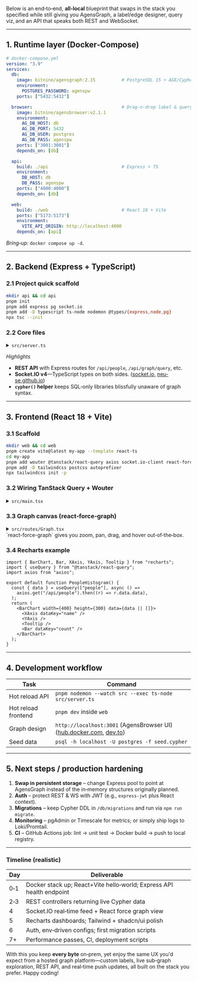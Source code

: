Below is an end‑to‑end, **all‑local** blueprint that swaps in the stack you specified while still giving you AgensGraph, a label/edge designer, query viz, and an API that speaks both REST and WebSocket.

---

## 1. Runtime layer (Docker‑Compose)

```yaml
# docker-compose.yml
version: "3.9"
services:
  db:
    image: bitnine/agensgraph:2.15          # PostgreSQL 15 + AGE/Cypher
    environment:
      POSTGRES_PASSWORD: agenspw
    ports: ["5432:5432"]

  browser:                                  # Drag‑n‑drop label & query UI
    image: bitnine/agensbrowser:v2.1.1
    environment:
      AG_DB_HOST: db
      AG_DB_PORT: 5432
      AG_DB_USER: postgres
      AG_DB_PASS: agenspw
    ports: ["3001:3001"]
    depends_on: [db]

  api:
    build: ./api                            # Express + TS
    environment:
      DB_HOST: db
      DB_PASS: agenspw
    ports: ["4000:4000"]
    depends_on: [db]

  web:
    build: ./web                            # React 18 + Vite
    ports: ["5173:5173"]
    environment:
      VITE_API_ORIGIN: http://localhost:4000
    depends_on: [api]
```

*Bring‑up:* `docker compose up -d`.

---

## 2. Backend (Express + TypeScript)

### 2.1 Project quick scaffold

```bash
mkdir api && cd api
pnpm init
pnpm add express pg socket.io
pnpm add -D typescript ts-node nodemon @types/{express,node,pg}
npx tsc --init
```

### 2.2 Core files

<details><summary><code>src/server.ts</code></summary>

```ts
import "dotenv/config";
import { createServer } from "http";
import express, { Request, Response } from "express";
import { Pool } from "pg";
import { Server as IOServer } from "socket.io";

// ───── 1. DB pool ───────────────────────────
const pool = new Pool({
  host: process.env.DB_HOST,
  user: "postgres",
  password: process.env.DB_PASS,
  port: 5432,
});

// Helper to run Cypher inside AgensGraph
export async function cypher(graph: string, query: string, params: any[] = []) {
  const sql = `SELECT * FROM cypher($1, $$ ${query} $$) AS (r agtype)`;
  const { rows } = await pool.query(sql, [graph, ...params]);
  return rows.map((r) => JSON.parse(r.r));
}

// ───── 2. REST API routes ───────────────────
const app = express();
app.use(express.json());

// Health check
app.get("/health", (_: Request, res: Response) => res.send("ok"));

// People endpoint
app.get("/api/people", async (req: Request, res: Response) => {
  try {
    const { filter } = req.query;
    // Simple filtering - you can extend this based on your needs
    let query = "MATCH (p:Person) RETURN p";
    if (filter) {
      query = `MATCH (p:Person) WHERE p.name CONTAINS '${filter}' RETURN p`;
    }
    const data = await cypher("company", query);
    res.json({ data });
  } catch (error) {
    res.status(500).json({ error: "Failed to fetch people" });
  }
});

// Generic graph query endpoint
app.post("/api/graph/query", async (req: Request, res: Response) => {
  try {
    const { graph, query, params } = req.body;
    const data = await cypher(graph, query, params || []);
    res.json({ data });
  } catch (error) {
    res.status(500).json({ error: "Failed to execute graph query" });
  }
});

// ───── 3. Socket.IO ─────────────────────────
const http = createServer(app);
const io = new IOServer(http, { cors: { origin: "*" } });

io.on("connection", (socket) => {
  console.log("ws connected", socket.id);
  socket.on("graph:query", async ({ graph, q }) => {
    socket.emit("graph:data", await cypher(graph, q));
  });
});

http.listen(4000, () => console.log("API up on :4000"));
```

</details>

*Highlights*

* **REST API** with Express routes for `/api/people`, `/api/graph/query`, etc.
* **Socket.IO v4**—TypeScript types on both sides.  ([socket.io][1], [neu-se.github.io][2])
* **`cypher()` helper** keeps SQL‑only libraries blissfully unaware of graph syntax.

---

## 3. Frontend (React 18 + Vite)

### 3.1 Scaffold

```bash
mkdir web && cd web
pnpm create vite@latest my-app --template react-ts
cd my-app
pnpm add wouter @tanstack/react-query axios socket.io-client react-force-graph-2d recharts
pnpm add -D tailwindcss postcss autoprefixer
npx tailwindcss init -p
```

### 3.2 Wiring TanStack Query + Wouter

<details><summary><code>src/main.tsx</code></summary>

```tsx
import React from "react";
import ReactDOM from "react-dom/client";
import { Router, Link } from "wouter";
import { QueryClient, QueryClientProvider } from "@tanstack/react-query";
import { io } from "socket.io-client";
import App from "./routes/App";
import "./index.css";

export const socket = io(import.meta.env.VITE_API_ORIGIN);

ReactDOM.createRoot(document.getElementById("root")!).render(
  <Router>
    <QueryClientProvider client={new QueryClient()}>
      <nav className="p-4 shadow">
        <Link href="/">Home</Link>{" "}
        <Link href="/graph">Graph</Link>{" "}
        <Link href="/charts">Charts</Link>
      </nav>
      <App />
    </QueryClientProvider>
  </Router>,
);
```

</details>

### 3.3 Graph canvas (react‑force‑graph)

<details><summary><code>src/routes/Graph.tsx</code></summary>

```tsx
import { useEffect, useState } from "react";
import ForceGraph2D, { GraphData } from "react-force-graph-2d";
import { socket } from "../main";

export default function GraphView() {
  const [data, setData] = useState<GraphData>({ nodes: [], links: [] });

  useEffect(() => {
    socket.emit("graph:query", { graph: "company", q: "MATCH p=()-[r]->() RETURN p LIMIT 300" });
    socket.on("graph:data", (rows) => {
      // Convert rows → {nodes, links}
      const nodes = new Map<string, any>();
      const links: any[] = [];
      rows.forEach(({ start, relationship, end }: any) => {
        nodes.set(start.id, { id: start.id, label: start.properties.name });
        nodes.set(end.id, { id: end.id, label: end.properties.name });
        links.push({ source: start.id, target: end.id, type: relationship.label });
      });
      setData({ nodes: [...nodes.values()], links });
    });
    return () => socket.off("graph:data");
  }, []);

  return <ForceGraph2D graphData={data} nodeLabel="label" />;
}
```

</details>
`react-force-graph` gives you zoom, pan, drag, and hover out‑of‑the‑box.

### 3.4 Recharts example

```tsx
import { BarChart, Bar, XAxis, YAxis, Tooltip } from "recharts";
import { useQuery } from "@tanstack/react-query";
import axios from "axios";

export default function PeopleHistogram() {
  const { data } = useQuery(["people"], async () =>
    axios.get("/api/people").then((r) => r.data.data),
  );
  return (
    <BarChart width={400} height={300} data={data || []}>
      <XAxis dataKey="name" />
      <YAxis />
      <Tooltip />
      <Bar dataKey="count" />
    </BarChart>
  );
}
```

---

## 4. Development workflow

| Task                | Command                                                                      |
| ------------------- | ---------------------------------------------------------------------------- |
| Hot reload API      | `pnpm nodemon --watch src --exec ts-node src/server.ts`                      |
| Hot reload frontend | `pnpm dev` inside `web`                                                      |
| Graph design        | `http://localhost:3001` (AgensBrowser UI) ([hub.docker.com][3], [dev.to][4]) |
| Seed data           | `psql -h localhost -U postgres -f seed.cypher`                               |

---

## 5. Next steps / production hardening

1. **Swap in persistent storage** – change Express pool to point at AgensGraph instead of the in‑memory structures originally planned.
2. **Auth** – protect REST & WS with JWT (e.g., `express-jwt` plus React context).
3. **Migrations** – keep Cypher DDL in `/db/migrations` and run via `npm run migrate`.
4. **Monitoring** – pgAdmin or Timescale for metrics; or simply ship logs to Loki/Promtail.
5. **CI** – GitHub Actions job: lint → unit test → Docker build → push to local registry.

---

### Timeline (realistic)

| Day | Deliverable                                                          |
| --- | -------------------------------------------------------------------- |
| 0‑1 | Docker stack up; React+Vite hello‑world; Express API health endpoint |
| 2‑3 | REST controllers returning live Cypher data                          |
| 4   | Socket.IO real‑time feed + React force graph view                    |
| 5   | Recharts dashboards; Tailwind + shadcn/ui polish                     |
| 6   | Auth, env‑driven configs; first migration scripts                    |
| 7+  | Performance passes, CI, deployment scripts                           |

With this you keep **every byte** on‑prem, yet enjoy the same UX you'd expect from a hosted graph platform—custom labels, live sub‑graph exploration, REST API, and real‑time push updates, all built on the stack you prefer. Happy coding!

[1]: https://socket.io/docs/v4/typescript/?utm_source=chatgpt.com "TypeScript - Socket.IO"
[2]: https://neu-se.github.io/CS4530-Spring-2025/tutorials/week5-socketio-basics?utm_source=chatgpt.com "Socket.IO Tutorial | CS4530, Spring 2025 - GitHub Pages"
[3]: https://hub.docker.com/r/bitnine/agensbrowser?utm_source=chatgpt.com "bitnine/agensbrowser - Docker Image"
[4]: https://dev.to/chidera/step-by-step-guide-on-installing-agensbrowser-using-a-docker-image-1f53?utm_source=chatgpt.com "Step-by-step guide on installing AgensBrowser using a Docker image."
